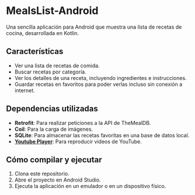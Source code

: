 # MealsList-Android

Una sencilla aplicación para Android que muestra una lista de recetas de cocina, desarrollada en Kotlin.

## Características

*   Ver una lista de recetas de comida.
*   Buscar recetas por categoría.
*   Ver los detalles de una receta, incluyendo ingredientes e instrucciones.
*   Guardar recetas en favoritos para poder verlas incluso sin conexión a internet.

## Dependencias utilizadas

*   **Retrofit**: Para realizar peticiones a la API de TheMealDB.
*   **Coil**: Para la carga de imágenes.
*   **SQLite**: Para almacenar las recetas favoritas en una base de datos local.
*   **[Youtube Player](https://github.com/PierfrancescoSoffritti/android-youtube-player)**: Para reproducir videos de YouTube.

## Cómo compilar y ejecutar

1.  Clona este repositorio.
2.  Abre el proyecto en Android Studio.
3.  Ejecuta la aplicación en un emulador o en un dispositivo físico.


